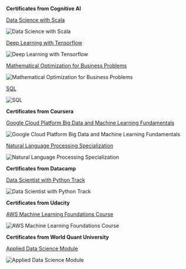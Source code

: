 **Certificates from Cognitive AI**

[Data Science with Scala](https://courses.cognitiveclass.ai/certificates/4ee41309eb3d4690a329330636183fe2)

![Data Science with Scala](https://github.com/verneh/datasci/blob/master/Certificates/images/scala.png)

[Deep Learning with Tensorflow](https://courses.cognitiveclass.ai/certificates/d7429f1f86724630879da70e743b6c5b)

![Deep Learning with Tensorflow](https://github.com/verneh/datasci/blob/master/Certificates/images/deep_tf.png)

[Mathematical Optimization for Business Problems](https://courses.cognitiveclass.ai/certificates/1c895cd1aa734305a583894224be3f59)

![Mathematical Optimization for Business Problems](https://github.com/verneh/datasci/blob/master/Certificates/images/math.png)

[SQL](https://courses.cognitiveclass.ai/certificates/9aa8ada5f7d24b509d23fa4aa32890cf)

![SQL](https://github.com/verneh/datasci/blob/master/Certificates/images/sql.png)

**Certificates from Coursera**

[Google Cloud Platform Big Data and Machine Learning Fundamentals](https://www.coursera.org/account/accomplishments/certificate/WXDGL2APWLSA)

![Google Cloud Platform Big Data and Machine Learning Fundamentals](https://github.com/verneh/datasci/blob/master/Certificates/images/google-plat.png)

[Natural Language Processing Specialization](https://www.coursera.org/account/accomplishments/specialization/certificate/XU5TRSQLLUD97)

![Natural Language Processing Specialization](https://github.com/verneh/datasci/blob/master/Certificates/images/nat.png)


**Certificates from Datacamp**

[Data Scientist with Python Track](https://www.datacamp.com/statement-of-accomplishment/track/0b25b5e4c90ba9af86c2d4bc83ce14a47c1d0964)

![Data Scientist with Python Track](https://github.com/verneh/datasci/blob/master/Certificates/images/datacamp.png)

**Certificates from Udacity**

[AWS Machine Learning Foundations Course](https://s3-us-west-2.amazonaws.com/udacity-printer/production/certificates/fa2d5b88-d103-4c80-907c-88510f5b65e3.pdf?utm_campaign=sch_600_auto_ndxxx_aws-ml-completed_global&utm_source=blueshift&utm_medium=email&utm_content=sch_600_auto_ndxxx_aws-ml-completed_global&bsft_clkid=91bd0846-d707-4476-9728-926882fd324a&bsft_uid=90e21d47-32d4-424f-bccb-d5c0d0b73d3b&bsft_mid=465c4df2-5674-4b2d-9f8c-fb9fb2adee7c&bsft_eid=88b63008-b418-eaab-ee75-59a51b714a82&bsft_mime_type=html&bsft_ek=2020-06-09T22%3A51%3A30Z)

![AWS Machine Learning Foundations Course](https://github.com/verneh/datasci/blob/master/Certificates/images/Udacity.png)

**Certificates from World Quant University**

[Applied Data Science Module](https://wqu.thedataincubator.com/certificate/6227211858214912_full)

![Applied Data Science Module](https://github.com/verneh/datasci/blob/master/Certificates/images/worldquant.png)
